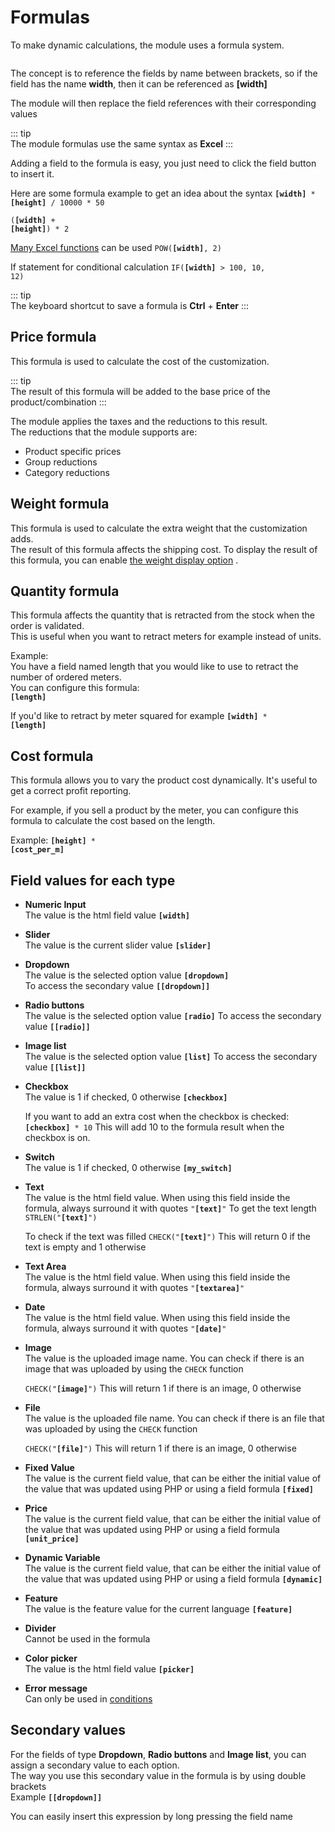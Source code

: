 # Formulas

To make dynamic calculations, the module uses a formula system.

<img srcset="/dynamicproduct/images/formula.jpg 2x">

The concept is to reference the fields by name between brackets, so if the field has the name
**width**, then it can be referenced as **[width]**

The module will then replace the field references with their corresponding values

::: tip  
The module formulas use the same syntax as **Excel**
:::

Adding a field to the formula is easy, you just need to click the field button to insert it.

Here are some formula example to get an idea about the syntax
<code class="formula">**[width]** * **[height]** / 10000 * 50</code>

<code class="formula">(**[width]** + **[height]**) * 2</code>

[Many Excel functions](/dynamicproduct/15-formula-functions.md) can be used
<code class="formula">POW(**[width]**, 2)</code>

If statement for conditional calculation
<code class="formula">IF(**[width]** > 100, 10, 12)</code>

::: tip   
The keyboard shortcut to save a formula is **Ctrl** + **Enter**
:::

## Price formula

This formula is used to calculate the cost of the customization.

::: tip  
The result of this formula will be added to the base price of the product/combination
:::

The module applies the taxes and the reductions to this result.  
The reductions that the module supports are:

- Product specific prices
- Group reductions
- Category reductions

## Weight formula

This formula is used to calculate the extra weight that the customization adds.  
The result of this formula affects the shipping cost. To display the result of this formula, you can
enable [the weight display option](/dynamicproduct/product-config/06-settings.md#display-weight-to-customers)
.

## Quantity formula

This formula affects the quantity that is retracted from the stock when the order is validated.  
This is useful when you want to retract meters for example instead of units.

Example:  
You have a field named length that you would like to use to retract the number of ordered meters.  
You can configure this formula:  
<code class="formula">**[length]**</code>

If you'd like to retract by meter squared for example
<code class="formula">**[width]** * **[length]**</code>

## Cost formula

This formula allows you to vary the product cost dynamically. It's useful to get a correct profit
reporting.

For example, if you sell a product by the meter, you can configure this formula to calculate the
cost based on the length.

Example:
<code class="formula">**[height]** * **[cost_per_m]**</code>

## Field values for each type

- **Numeric Input**  
  The value is the html field value
  <code class="formula">**[width]**</code>

- **Slider**  
  The value is the current slider value
  <code class="formula">**[slider]**</code>

- **Dropdown**  
  The value is the selected option value
  <code class="formula">**[dropdown]**</code>  
  To access the secondary value
  <code class="formula">**[[dropdown]]**</code>

- **Radio buttons**  
  The value is the selected option value
  <code class="formula">**[radio]**</code>
  To access the secondary value
  <code class="formula">**[[radio]]**</code>

- **Image list**  
  The value is the selected option value
  <code class="formula">**[list]**</code>
  To access the secondary value
  <code class="formula">**[[list]]**</code>

- **Checkbox**  
  The value is 1 if checked, 0 otherwise
  <code class="formula">**[checkbox]**</code>

  If you want to add an extra cost when the checkbox is checked:
  <code class="formula">**[checkbox]** * 10</code>
  This will add 10 to the formula result when the checkbox is on.

- **Switch**  
  The value is 1 if checked, 0 otherwise
  <code class="formula">**[my_switch]**</code>

- **Text**  
  The value is the html field value. When using this field inside the formula, always surround it
  with quotes
  <code class="formula">"**[text]**"</code>
  To get the text length  
  <code class="formula">STRLEN("**[text]**")</code>

  To check if the text was filled
  <code class="formula">CHECK("**[text]**")</code>
  This will return 0 if the text is empty and 1 otherwise

- **Text Area**  
  The value is the html field value. When using this field inside the formula, always surround it
  with quotes
  <code class="formula">"**[textarea]**"</code>

- **Date**  
  The value is the html field value. When using this field inside the formula, always surround it
  with quotes
  <code class="formula">"**[date]**"</code>

- **Image**  
  The value is the uploaded image name. You can check if there is an image that was uploaded by
  using the `CHECK` function

  <code class="formula">CHECK("**[image]**")</code>
  This will return 1 if there is an image, 0 otherwise

- **File**  
  The value is the uploaded file name. You can check if there is an file that was uploaded by using
  the `CHECK` function

  <code class="formula">CHECK("**[file]**")</code>
  This will return 1 if there is an image, 0 otherwise

- **Fixed Value**  
  The value is the current field value, that can be either the initial value of the value that was
  updated using PHP or using a field formula
  <code class="formula">**[fixed]**</code>

- **Price**  
  The value is the current field value, that can be either the initial value of the value that was
  updated using PHP or using a field formula
  <code class="formula">**[unit_price]**</code>

- **Dynamic Variable**  
  The value is the current field value, that can be either the initial value of the value that was
  updated using PHP or using a field formula
  <code class="formula">**[dynamic]**</code>

- **Feature**  
  The value is the feature value for the current language
  <code class="formula">**[feature]**</code>

- **Divider**  
  Cannot be used in the formula

- **Color picker**  
  The value is the html field value
  <code class="formula">**[picker]**</code>

- **Error message**  
  Can only be used in [conditions](/dynamicproduct/product-config/09-conditions.md)

## Secondary values

For the fields of type **Dropdown**, **Radio buttons** and **Image list**, you can assign a
secondary value to each option.  
The way you use this secondary value in the formula is by using double brackets  
Example
<code class="formula">**[[dropdown]]**</code>

You can easily insert this expression by long pressing the field name

<img srcset="/dynamicproduct/images/secondary-value.jpg 2x">
